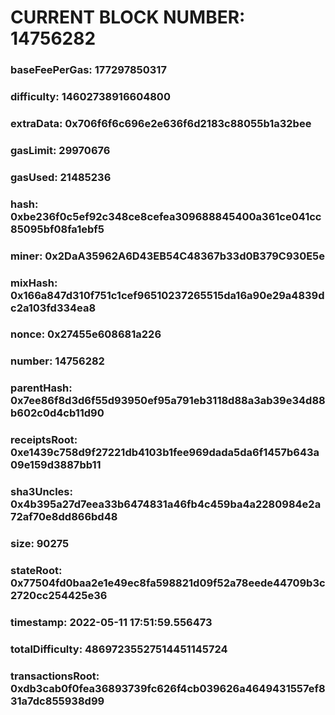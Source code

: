 # CURRENT BLOCK NUMBER: 14756282

### baseFeePerGas: 177297850317
### difficulty: 14602738916604800
### extraData: 0x706f6f6c696e2e636f6d2183c88055b1a32bee
### gasLimit: 29970676
### gasUsed: 21485236
### hash: 0xbe236f0c5ef92c348ce8cefea309688845400a361ce041cc85095bf08fa1ebf5
### miner: 0x2DaA35962A6D43EB54C48367b33d0B379C930E5e
### mixHash: 0x166a847d310f751c1cef96510237265515da16a90e29a4839dc2a103fd334ea8
### nonce: 0x27455e608681a226
### number: 14756282
### parentHash: 0x7ee86f8d3d6f55d93950ef95a791eb3118d88a3ab39e34d88b602c0d4cb11d90
### receiptsRoot: 0xe1439c758d9f27221db4103b1fee969dada5da6f1457b643a09e159d3887bb11
### sha3Uncles: 0x4b395a27d7eea33b6474831a46fb4c459ba4a2280984e2a72af70e8dd866bd48
### size: 90275
### stateRoot: 0x77504fd0baa2e1e49ec8fa598821d09f52a78eede44709b3c2720cc254425e36
### timestamp: 2022-05-11 17:51:59.556473
### totalDifficulty: 48697235527514451145724
### transactionsRoot: 0xdb3cab0f0fea36893739fc626f4cb039626a4649431557ef831a7dc855938d99
